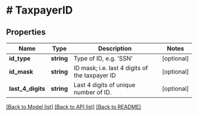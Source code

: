 # # TaxpayerID

## Properties

Name | Type | Description | Notes
------------ | ------------- | ------------- | -------------
**id_type** | **string** | Type of ID, e.g. &#39;SSN&#39; | [optional]
**id_mask** | **string** | ID mask; i.e. last 4 digits of the taxpayer ID | [optional]
**last_4_digits** | **string** | Last 4 digits of unique number of ID. | [optional]

[[Back to Model list]](../../README.md#models) [[Back to API list]](../../README.md#endpoints) [[Back to README]](../../README.md)
